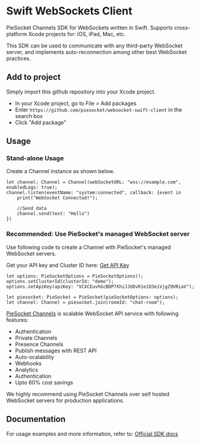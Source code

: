 # Swift WebSockets Client

PieSocket Channels SDK for WebSockets written in Swift.
Supports cross-platform Xcode projects for:  iOS, iPad, Mac, etc.

This SDK can be used to communicate with any third-party WebSocket server,
and implements auto-reconnection among other best WebSocket practices.


## Add to project
Simply import this github repository into your Xcode project.

 - In your Xcode project, go to File > Add packages
 - Enter `https://github.com/piesocket/websocket-swift-client` in the search box
 - Click "Add package"


## Usage

### Stand-alone Usage
Create a Channel instance as shown below.
```
let channel: Channel = Channel(webSocketURL: "wss://example.com", enabledLogs: true);
channel.listen(eventName: "system:connected", callback: {event in
    print("WebSocket Connected!");

    //Send data
    channel.send(text: "Hello")
})
```

### Recommended: Use PieSocket's managed WebSocket server
Use following code to create a Channel with PieSocket's managed WebSocket servers.

Get your API key and Cluster ID here: [Get API Key](https://www.piesocket.com/app/v4/register)

```
let options: PieSocketOptions = PieSocketOptions();
options.setClusterId(clusterId: "demo");
options.setApiKey(apiKey: "VCXCEuvhGcBDP7XhiJJUDvR1e1D3eiVjgZ9VRiaV");

let piesocket: PieSocket = PieSocket(pieSocketOptions: options);
let channel: Channel = piesocket.join(roomId: "chat-room");
```



[PieSocket Channels](https://piesocket.com/channels) is scalable WebSocket API service with following features:
  - Authentication
  - Private Channels
  - Presence Channels
  - Publish messages with REST API
  - Auto-scalability
  - Webhooks
  - Analytics
  - Authentication
  - Upto 60% cost savings

We highly recommend using PieSocket Channels over self hosted WebSocket servers for production applications.

## Documentation
For usage examples and more information, refer to: [Official SDK docs](https://www.piesocket.com/docs/3.0/ios-websockets)